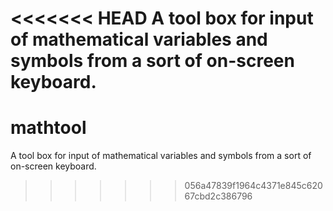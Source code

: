 <<<<<<< HEAD
A tool box for input of mathematical variables and symbols from a sort of on-screen keyboard.
=======
mathtool
========

A tool box for input of mathematical variables and symbols from a sort of on-screen keyboard.
>>>>>>> 056a47839f1964c4371e845c62067cbd2c386796
